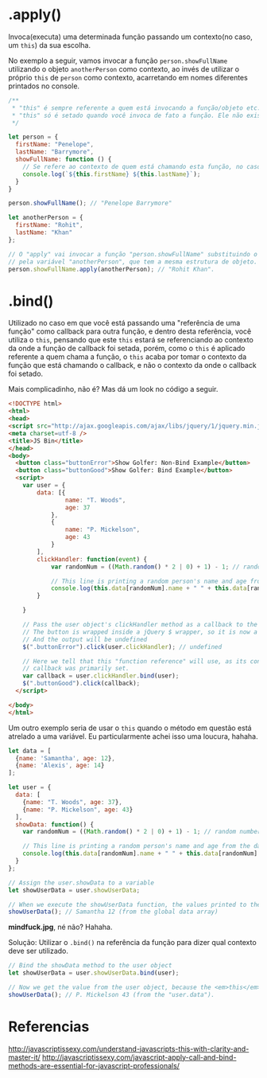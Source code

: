 # <funcao-a-ser-invocada>.apply()

Invoca(executa) uma determinada função passando um contexto(no caso, um `this`) da sua escolha.

No exemplo a seguir, vamos invocar a função `person.showFullName` utilizando o objeto `anotherPerson` como contexto, ao invés
de utilizar o próprio `this` de `person` como contexto, acarretando em nomes diferentes printados no console.

```javascript
/**
 * "this" é sempre referente a quem está invocando a função/objeto etc.
 * "this" só é setado quando você invoca de fato a função. Ele não existe antes disso(lembre-se do exemplo do jquery).
 */

let person = {
  firstName: "Penelope",
  lastName: "Barrymore",
  showFullName: function () {
    // Se refere ao contexto de quem está chamando esta função, no caso, o objeto "person".
    console.log(`${this.firstName} ${this.lastName}`);
  }
}

person.showFullName(); // "Penelope Barrymore"

let anotherPerson = {
  firstName: "Rohit",
  lastName: "Khan"
};

// O "apply" vai invocar a função "person.showFullName" substituindo o 'this' desta função
// pela variável "anotherPerson", que tem a mesma estrutura de objeto.
person.showFullName.apply(anotherPerson); // "Rohit Khan".
```

# <referencia-da-funcao>.bind()

Utilizado no caso em que você está passando uma "referência de uma função" como callback para outra função, e dentro desta referência,
você utiliza o `this`, pensando que este `this` estará se referenciando ao contexto da onde a função de callback foi setada, porém, como o
`this` é aplicado referente a quem chama a função, o `this` acaba por tomar o contexto da função que está chamando o callback, e não o contexto
da onde o callback foi setado.

Mais complicadinho, não é? Mas dá um look no código a seguir.

```html
<!DOCTYPE html>
<html>
<head>
<script src="http://ajax.googleapis.com/ajax/libs/jquery/1/jquery.min.js"></script>
<meta charset=utf-8 />
<title>JS Bin</title>
</head>
<body>
  <button class="buttonError">Show Golfer: Non-Bind Example</button>
  <button class="buttonGood">Show Golfer: Bind Example</button>
  <script>
    var user = {
        data: [{
                name: "T. Woods",
                age: 37
            },
            {
                name: "P. Mickelson",
                age: 43
            }
        ],
        clickHandler: function(event) {
            var randomNum = ((Math.random() * 2 | 0) + 1) - 1; // random number between 0 and 1

            // This line is printing a random person's name and age from the data array
            console.log(this.data[randomNum].name + " " + this.data[randomNum].age);
        }

    }

    // Pass the user object's clickHandler method as a callback to the button's click method
    // The button is wrapped inside a jQuery $ wrapper, so it is now a jQuery object
    // And the output will be undefined
    $(".buttonError").click(user.clickHandler); // undefined

    // Here we tell that this "function reference" will use, as its context, the `user` object where the
    // callback was primarily set.
    var callback = user.clickHandler.bind(user);
    $(".buttonGood").click(callback);
  </script>

</body>
</html>
```

Um outro exemplo seria de usar o `this` quando o método em questão está atrelado a uma variável.
Eu particularmente achei isso uma loucura, hahaha.

```javascript
let data = [
  {name: 'Samantha', age: 12},
  {name: 'Alexis', age: 14}
];

let user = {
  data: [
    {name: "T. Woods", age: 37},
    {name: "P. Mickelson", age: 43}
  ],
  showData: function() {
    var randomNum = ((Math.random() * 2 | 0) + 1) - 1; // random number between 0 and 1

    // This line is printing a random person's name and age from the data array
    console.log(this.data[randomNum].name + " " + this.data[randomNum].age);
  }
};

// Assign the user.showData to a variable
let showUserData = user.showUserData;

// When we execute the showUserData function, the values printed to the console are from the global data array, not from the data array in the user object
showUserData(); // Samantha 12 (from the global data array)
```

**mindfuck.jpg**, né não? Hahaha.

Solução:
Utilizar o `.bind()` na referência da função para dizer qual contexto deve ser utilizado.
```javascript
// Bind the showData method to the user object​
let showUserData = user.showUserData.bind(user);

// Now we get the value from the user object, because the <em>this</em> keyword is bound to the user object
showUserData(); // P. Mickelson 43 (from the "user.data").
```

# Referencias

http://javascriptissexy.com/understand-javascripts-this-with-clarity-and-master-it/
http://javascriptissexy.com/javascript-apply-call-and-bind-methods-are-essential-for-javascript-professionals/
